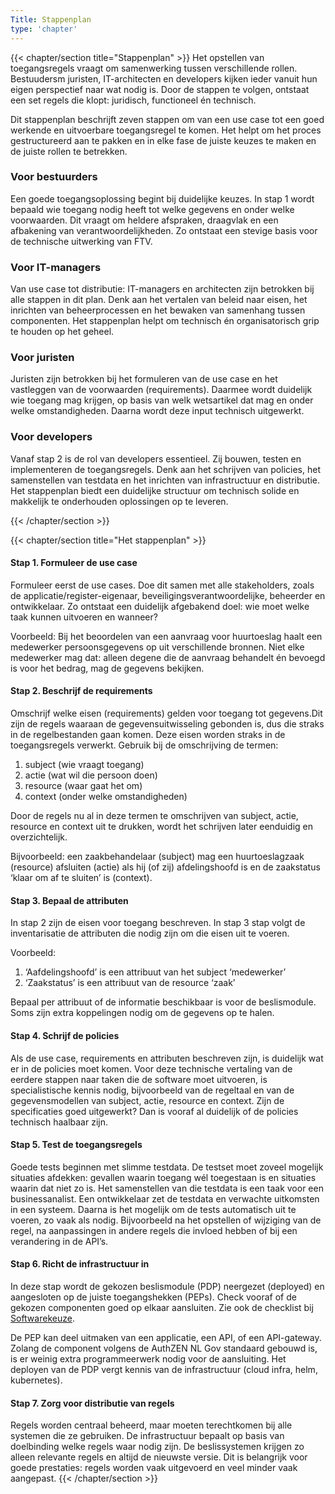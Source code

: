 ```yaml
---
Title: Stappenplan
type: 'chapter'
---
```

{{< chapter/section title="Stappenplan" >}}
Het opstellen van toegangsregels vraagt om samenwerking tussen verschillende rollen.
Bestuudersm juristen, IT-architecten en developers kijken ieder vanuit hun eigen perspectief naar wat nodig is.
Door de stappen te volgen, ontstaat een set regels die klopt: juridisch, functioneel én technisch.

Dit stappenplan beschrijft zeven stappen om van een use case tot een goed werkende en uitvoerbare toegangsregel te komen. Het helpt om het proces gestructureerd aan te pakken en in elke fase de juiste keuzes te maken en de juiste rollen te betrekken.

### Voor bestuurders

Een goede toegangsoplossing begint bij duidelijke keuzes. In stap 1 wordt bepaald wie toegang nodig heeft tot welke gegevens en onder welke voorwaarden. Dit vraagt om heldere afspraken, draagvlak en een afbakening van verantwoordelijkheden. Zo ontstaat een stevige basis voor de technische uitwerking van FTV.

### Voor IT-managers

Van use case tot distributie: IT-managers en architecten zijn betrokken bij alle stappen in dit plan. Denk aan het vertalen van beleid naar eisen, het inrichten van beheerprocessen en het bewaken van samenhang tussen componenten. Het stappenplan helpt om technisch én organisatorisch grip te houden op het geheel.

### Voor juristen

Juristen zijn betrokken bij het formuleren van de use case en het vastleggen van de voorwaarden (requirements). Daarmee wordt duidelijk wie toegang mag krijgen, op basis van welk wetsartikel dat mag en onder welke omstandigheden. Daarna wordt deze input technisch uitgewerkt.

### Voor developers

Vanaf stap 2 is de rol van developers essentieel. Zij bouwen, testen en implementeren de toegangsregels. Denk aan het schrijven van policies, het samenstellen van testdata en het inrichten van infrastructuur en distributie. Het stappenplan biedt een duidelijke structuur om technisch solide en makkelijk te onderhouden oplossingen op te leveren.

{{< /chapter/section >}}

{{< chapter/section title="Het stappenplan" >}}
#### Stap 1. Formuleer de use case

Formuleer eerst de use cases. Doe dit samen met alle stakeholders, zoals de applicatie/register-eigenaar, beveiligingsverantwoordelijke, beheerder en ontwikkelaar. Zo ontstaat een duidelijk afgebakend doel: wie moet welke taak kunnen uitvoeren en wanneer?

Voorbeeld: Bij het beoordelen van een aanvraag voor huurtoeslag haalt een medewerker persoonsgegevens op uit verschillende bronnen. Niet elke medewerker mag dat: alleen degene die de aanvraag behandelt én bevoegd is voor het bedrag, mag de gegevens bekijken.


#### Stap 2. Beschrijf de requirements

Omschrijf welke eisen (requirements) gelden voor toegang tot gegevens.Dit zijn de regels waaraan de gegevensuitwisseling gebonden is, dus die straks in de regelbestanden gaan komen. Deze eisen worden straks in de toegangsregels verwerkt.
Gebruik bij de omschrijving de termen:

1.	subject (wie vraagt toegang)
2.	actie (wat wil die persoon doen)
3.	resource (waar gaat het om)
4.	context (onder welke omstandigheden)

Door de regels nu al in deze termen te omschrijven van subject, actie, resource en context uit te drukken, wordt het schrijven later eenduidig en overzichtelijk.

Bijvoorbeeld: een zaakbehandelaar (subject) mag een huurtoeslagzaak (resource) afsluiten (actie) als hij (of zij) afdelingshoofd is en de zaakstatus ‘klaar om af te sluiten’ is (context).

#### Stap 3. Bepaal de attributen

In stap 2 zijn de eisen voor toegang beschreven. In stap 3 stap volgt de inventarisatie de attributen die nodig zijn om die eisen uit te voeren.

Voorbeeld:

1. ‘Aafdelingshoofd’  is een attribuut van het subject ‘medewerker’
2. ‘Zaakstatus’ is een attribuut van de resource ‘zaak’

Bepaal per attribuut of de informatie beschikbaar is voor de beslismodule. Soms zijn extra koppelingen nodig om de gegevens op te halen.

#### Stap 4. Schrijf de policies

Als de use case, requirements en attributen beschreven zijn, is duidelijk wat er in de policies moet komen.
Voor deze technische vertaling van de eerdere stappen naar taken die de software moet uitvoeren, is specialistische kennis nodig, bijvoorbeeld van de regeltaal en van de gegevensmodellen van subject, actie, resource en context. Zijn de specificaties goed uitgewerkt? Dan is vooraf al duidelijk of de policies technisch haalbaar zijn.

#### Stap 5. Test de toegangsregels

Goede tests beginnen met slimme testdata. De testset moet zoveel mogelijk situaties afdekken: gevallen waarin toegang wél toegestaan is en situaties waarin dat niet zo is.
Het samenstellen van die testdata is een taak voor een businessanalist. Een ontwikkelaar zet de testdata en verwachte uitkomsten in een systeem. Daarna is het mogelijk om de tests automatisch uit te voeren, zo vaak als nodig. Bijvoorbeeld na het opstellen of wijziging van de regel, na aanpassingen in andere regels die invloed  hebben of bij een verandering in de API’s.

#### Stap 6. Richt de infrastructuur in

In deze stap wordt de gekozen beslismodule (PDP) neergezet (deployed) en aangesloten op de juiste toegangshekken (PEPs).  Check vooraf of de gekozen componenten goed op elkaar aansluiten. Zie ook de checklist bij [Softwarekeuze](../softwarekeus).

De PEP kan deel uitmaken van een applicatie, een API, of een API-gateway. Zolang de component volgens de AuthZEN NL Gov standaard gebouwd is, is er weinig extra programmeerwerk nodig voor de aansluiting.
Het deployen van de PDP vergt kennis van de infrastructuur (cloud infra, helm, kubernetes).

#### Stap 7. Zorg voor distributie van regels

Regels worden centraal beheerd, maar moeten terechtkomen bij alle systemen die ze gebruiken. De infrastructuur bepaalt op basis van doelbinding welke regels waar nodig zijn.
De beslissystemen krijgen zo alleen relevante regels en altijd de nieuwste versie. Dit is belangrijk voor goede prestaties: regels worden vaak uitgevoerd en veel minder vaak aangepast.
{{< /chapter/section >}}
